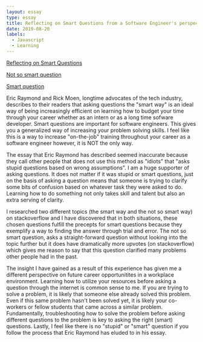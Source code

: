 ```yaml
---
layout: essay
type: essay
title: Reflecting on Smart Questions from a Software Engineer's perspective
date: 2019-08-20
labels:
  - Javascript
  - Learning
---
```


[Reflecting on Smart Questions](http://www.catb.org/esr/faqs/smart-questions.html)

[Not so smart question](https://stackoverflow.com/questions/444798/case-insensitive-containsstring)
    
[Smart question](https://stackoverflow.com/questions/86780/how-to-check-if-a-string-contains-another-string-in-a-case-insensitive-manner-in)
    
Eric Raymond and Rick Moen, longtime advocates of the tech industry, describes to their readers that asking questions the "smart way" is an ideal way of being increasingly efficient on learning how to budget your time through your career whether as an intern or as a long time sofware developer.  Smart questions are important for software engineers.  This gives you a generalized way of increasing your problem solving skills.  I feel like this is a way to increase "on-the-job" training throughout your career as a software engineer however, it is NOT the only way. 
    
The essay that Eric Raymond has described seemed inaccurate because they call other people that does not use this method as "idiots" that "asks stupid questions based on wrong assumptions".  I am a huge supporter of asking questions.  It does not matter if it was stupid or smart questions, just on the basis of asking a question means that someone is trying to clarify some bits of confusion based on whatever task they were asked to do.  Learning how to do something not only takes skill and talent but also an extra serving of clarity.  
    
I researched two different topics (the smart way and the not so smart way) on stackoverflow and I have discovered that in both situations, these chosen questions fulfill the precepts for smart questions because they exemplify a way to finding the answer through trial and error.  The not so smart question, asks a straight-forward question without looking into the topic further but it does have dramatically more upvotes (on stackoverflow) which gives me reason to say that this question clarified many problems other people had in the past.  
    
The insight I have gained as a result of this experience has given me a different perspective on future career opportunitites in a workplace environment.  Learning how to utilize your resources before asking a question through the internet is common sense to me.  If you are trying to solve a problem, it is likely that someone else already solved this problem.  Even if this same problem hasn't been solved yet, it is likely your co-workers or fellow students that came across a similar problem.  Fundamentally, troubleshooting how to solve the problem before asking different questions to the problem is key to asking the right (smart) questions.  Lastly, I feel like there is no "stupid" or "smart" question if you follow the process that Eric Raymond has eluded to in his essay.
    
    
